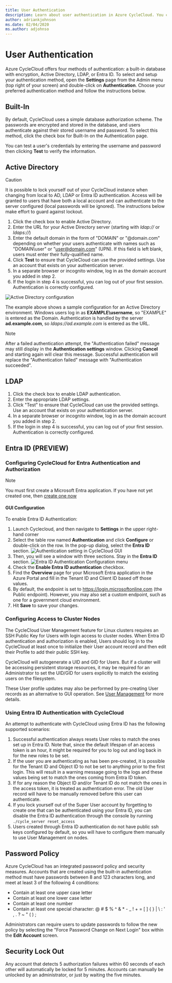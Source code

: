 ```yaml
---
title: User Authentication
description: Learn about user authentication in Azure CycleCloud. You can authenticate using a built-in database with encryption, Azure AD, or LDAP.
author: adriankjohnson
ms.date: 02/04/2020
ms.author: adjohnso
---
```


# User Authentication

Azure CycleCloud offers four methods of authentication: a built-in database with encryption, Active Directory, LDAP, or Entra ID. To select and setup your authentication method, open the **Settings** page from the Admin menu (top right of your screen) and double-click on **Authentication**. Choose your preferred authentication method and follow the instructions below.

## Built-In

By default, CycleCloud uses a simple database authorization scheme. The passwords are encrypted and stored in the database, and users authenticate against their stored username and password. To select this method, click the check box for Built-In on the Authentication page.

You can test a user's credentials by entering the username and password then clicking **Test** to verify the information.

## Active Directory

> [!CAUTION]
> It is possible to lock yourself out of your CycleCloud instance when changing from local to AD, LDAP or Entra ID authentication. Access will be granted to users that have both a local account and can authenticate to the server configured (local passwords will be ignored). The instructions below make effort to guard against lockout.

1. Click the check box to enable Active Directory.
2. Enter the URL for your Active Directory server (starting with _ldap://_ or _ldaps://_)
3. Enter the default domain in the form of "DOMAIN" or "@domain.com" depending on whether your users authenticate with names such as "DOMAIN\user" or "user@domain.com" (UPN). If this field is left blank, users must enter their fully-qualified name.
4. Click **Test** to ensure that CycleCloud can use the provided settings. Use an account that exists on your authentication server.
5. In a separate browser or incognito window, log in as the domain account you added in step 2.
6. If the login in step 4 is successful, you can log out of your first session. Authentication is correctly configured.

![Active Directory configuration](../images/active-directory.png)

The example above shows a sample configuration for an Active Directory environment. Windows users
log in as **EXAMPLE\\username**, so "EXAMPLE" is entered as the Domain. Authentication is handled by
the server **ad.example.com**, so _ldaps://ad.example.com_ is entered as the URL.

> [!NOTE]
> After a failed authentication attempt, the "Authentication failed" message may still display in the **Authentication settings** window. Clicking **Cancel** and starting again will clear this message. Successful authentication will replace the "Authentication failed" message with "Authentication succeeded".

## LDAP

1. Click the check box to enable LDAP authentication.
2. Enter the appropriate LDAP settings.
3. Click "Test" to ensure that CycleCloud can use the provided settings. Use an account that exists on your authentication server.
4. In a separate browser or incognito window, log in as the domain account you added in step 2.
5. If the login in step 4 is successful, you can log out of your first session. Authentication is correctly configured.

## Entra ID **(PREVIEW)**

### Configuring CycleCloud for Entra Authentication and Authorization

> [!NOTE]
> You must first create a Microsoft Entra application. If you have not yet created one, then [create one now](./create-app-registration.md#creating-the-cyclecloud-app-registration)

#### GUI Configuration

To enable Entra ID Authentication:
1. Launch Cyclecloud, and then navigate to **Settings** in the upper right-hand corner
1. Select the table row named **Authentication** and click **Configure** or double-click on the row. In the pop-up dialog, select the **Entra ID** section.
![Authentication setting in CycleCloud GUI](../images/entra-setup/entra22.png)
1. Then, you will see a window with three sections. Stay in the **Entra ID** section.
![Entra ID Authentication Configuration menu](../images/entra-setup/entra23.png)
1. Check the **Enable Entra ID authentication** checkbox. 
1. Find the **Overview** page for your Microsoft Entra application in the Azure Portal and fill in the Tenant ID and Client ID based off those values.
1. By default, the endpoint is set to https://login.microsoftonline.com (the Public endpoint). However, you may also set a custom endpoint, such as one for a government cloud environment.
1. Hit **Save** to save your changes.

### Configuring Access to Cluster Nodes
The CycleCloud User Management feature for Linux clusters requires an SSH Public Key for Users with login access to cluster nodes. When Entra ID authentication and authorization is enabled, Users should log in to the CycleCloud at least once to initialize their User account record and then edit their Profile to add their public SSH key.

CycleCloud will autogenerate a UID and GID for Users. But if a cluster will be accessing persistent storage resources, it may be required for an Administrator to set the UID/GID for users explicitly to match the existing users on the filesystem.

These User profile updates may also be performed by pre-creating User records as an alternative to GUI operation. See [User Management](/azure/cyclecloud/concepts/user-management) for more details.

### Using Entra ID Authentication with CycleCloud

An attempt to authenticate with CycleCloud using Entra ID has the following supported scenarios: 
1. Successful authentication always resets User roles to match the ones set up in Entra ID. Note that, since the default lifespan of an access token is an hour, it might be required for you to log out and log back in for the new roles to be set.
1. If the user you are authenticating as has been pre-created, it is possible for the Tenant ID and Object ID to not be set to anything prior to the first login. This will result in a warning message going to the logs and these values being set to match the ones coming from Entra ID token.
1. If for any reason the Object ID and/or Tenant ID do not match the ones in the access token, it is treated as authentication error. The old User record will have to be manually removed before this user can authenticate.
1. If you lock yourself out of the Super User account by forgetting to create one that can be authenticated using your Entra ID, you can disable the Entra ID authentication through the console by running `./cycle_server reset_access`
1. Users created through Entra ID authentication do not have public ssh keys configured by default, so you will have to configure them manually to use User Management on nodes.


## Password Policy

Azure CycleCloud has an integrated password policy and security measures. Accounts that are created using the built-in authentication method must have passwords between 8 and 123 characters long, and meet at least 3 of the following 4 conditions:

* Contain at least one upper case letter
* Contain at least one lower case letter
* Contain at least one number
* Contain at least one special character: @ # $ % ^ & * - _ ! + = [ ] { } | \ : ' , . ?  ~ \" ( ) ;

Administrators can require users to update passwords to follow the new policy by selecting the "Force Password Change on Next Login" box within the **Edit Account** screen.

## Security Lock Out

Any account that detects 5 authorization failures within 60 seconds of each other will automatically be locked for 5 minutes. Accounts can manually be unlocked by an administrator, or just by waiting the five minutes.
